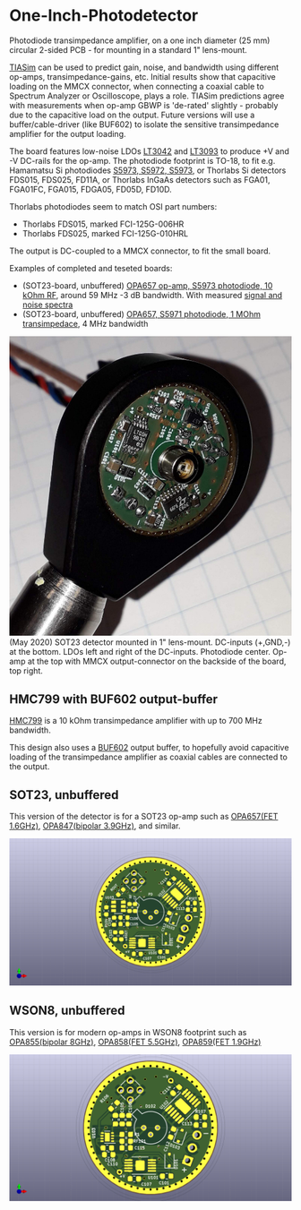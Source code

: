 # One-Inch-Photodetector
Photodiode transimpedance amplifier, on a one inch diameter (25 mm) circular 2-sided PCB - for mounting in a
standard 1" lens-mount.

[TIASim](https://github.com/aewallin/TIASim) can be used to predict gain, noise, and bandwidth using different op-amps, 
transimpedance-gains, etc. Initial results show that capacitive loading on the MMCX connector, when 
connecting a coaxial cable to Spectrum Analyzer or Oscilloscope, plays a role. TIASim predictions agree 
with measurements when op-amp GBWP is 'de-rated' slightly - probably due to the capacitive load on the output. 
Future versions will use a buffer/cable-driver (like BUF602) to isolate the sensitive transimpedance amplifier 
for the output loading.

The board features low-noise LDOs [LT3042](https://www.analog.com/media/en/technical-documentation/data-sheets/3042fb.pdf) 
and [LT3093](https://www.analog.com/media/en/technical-documentation/data-sheets/lt3093.pdf) to produce +V and -V 
DC-rails for the op-amp. The photodiode footprint is TO-18, to fit e.g. Hamamatsu Si photodiodes 
[S5973, S5972, S5973](https://www.hamamatsu.com/resources/pdf/ssd/s5971_etc_kpin1025e.pdf), or Thorlabs 
Si detectors FDS015, FDS025, FD11A, or Thorlabs InGaAs detectors such as FGA01, FGA01FC, FGA015, FDGA05, FD05D, FD10D.

Thorlabs photodiodes seem to match OSI part numbers:
* Thorlabs FDS015, marked FCI-125G-006HR
* Thorlabs FDS025, marked FCI-125G-010HRL

The output is DC-coupled to a MMCX connector, to fit the small board.

Examples of completed and teseted boards:
* (SOT23-board, unbuffered) [OPA657 op-amp, S5973 photodiode, 10 kOhm RF](http://www.anderswallin.net/2020/01/one-inch-photodetector-v1/), around 59 MHz -3 dB bandwidth. With measured [signal and noise spectra](http://www.anderswallin.net/2020/01/photodetector-signal-and-noise/)
* (SOT23-board, unbuffered) [OPA657, S5971 photodiode, 1 MOhm transimpedace](http://www.anderswallin.net/2020/05/1-mohm-4-mhz-photodetector/), 4 MHz bandwidth

![sot23_mounted_image](doc/oip_20200504.jpg)
(May 2020) SOT23 detector mounted in 1" lens-mount. DC-inputs (+,GND,-) at the bottom. LDOs left and right of the DC-inputs. Photodiode center. Op-amp at the top with MMCX output-connector on the backside of the board, top right.


## HMC799 with BUF602 output-buffer
[HMC799](https://www.analog.com/media/en/technical-documentation/data-sheets/hmc799.pdf) is a 10 kOhm transimpedance amplifier with up to 700 MHz bandwidth.

This design also uses a [BUF602](https://www.ti.com/lit/ds/symlink/buf602.pdf) output buffer, to hopefully avoid capacitive loading of the transimpedance amplifier as coaxial cables are connected to the output.

## SOT23, unbuffered
This version of the detector is for a SOT23 op-amp such as [OPA657(FET 1.6GHz)](http://www.ti.com/lit/ds/sbos197f/sbos197f.pdf), [OPA847(bipolar 3.9GHz)](http://www.ti.com/lit/ds/symlink/opa847.pdf), and similar.

![sot23_pcb_image](doc/circulaire_SOT23.png)


## WSON8, unbuffered
This version is for modern op-amps in WSON8 footprint such as [OPA855(bipolar 8GHz)](http://www.ti.com/lit/ds/symlink/opa855.pdf), [OPA858(FET 5.5GHz)](https://www.ti.com/lit/ds/symlink/opa858.pdf), [OPA859(FET 1.9GHz)](http://www.ti.com/lit/ds/symlink/opa859.pdf)

![wson8_pcb_image](doc/circular_WSON8.png)


